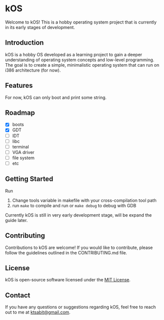 #  kOS

Welcome to kOS! This is a hobby operating system project that is currently in its early stages of development.

## Introduction

kOS is a hobby OS developed as a learning project to gain a deeper understanding of operating system concepts and low-level programming. The goal is to create a simple, minimalistic operating system that can run on i386 architecture (for now).

## Features

For now, kOS can only boot and print some string.

## Roadmap

- [x] boots
- [x] GDT
- [ ] IDT
- [ ] libc
- [ ] terminal
- [ ] VGA driver
- [ ] file system
- [ ] etc

## Getting Started

Run

1. Change tools variable in makefile with your cross-compilation tool path
2. run `make` to compile and run or `make debug` to debug with GDB

Currently kOS is still in very early development stage, will be expand the guide later.  

## Contributing

Contributions to kOS are welcome! If you would like to contribute, please follow the guidelines outlined in the CONTRIBUTING.md file.

## License

kOS is open-source software licensed under the [MIT License](LICENSE).

## Contact

If you have any questions or suggestions regarding kOS, feel free to reach out to me at [ktsabit@gmail.com](mailto:ktsabit@gmail.com).
